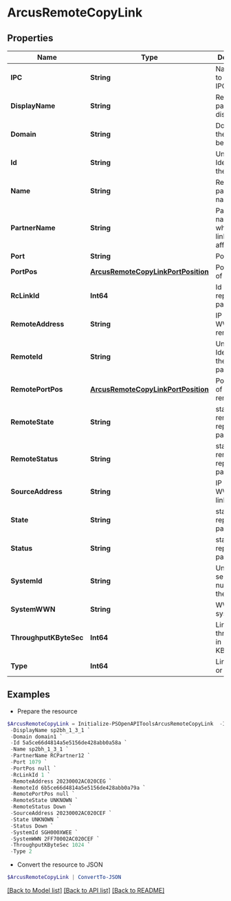 # ArcusRemoteCopyLink
## Properties

Name | Type | Description | Notes
------------ | ------------- | ------------- | -------------
**IPC** | **String** | Name given to the link IPC. | [optional] 
**DisplayName** | **String** | Replication partner link displayname. | [optional] 
**Domain** | **String** | Domain that the resource belongs to. | [optional] 
**Id** | **String** | Unique Identifier of the link | [optional] 
**Name** | **String** | Replication partner link name. | [optional] 
**PartnerName** | **String** | Partner name with which the link is affiliated. | [optional] 
**Port** | **String** | Port number. | [optional] 
**PortPos** | [**ArcusRemoteCopyLinkPortPosition**](ArcusRemoteCopyLinkPortPosition.md) | Port position of the link | [optional] 
**RcLinkId** | **Int64** | Id of the replication partner link. | [optional] 
**RemoteAddress** | **String** | IP address or WWN of the remote link. | [optional] 
**RemoteId** | **String** | Unique Identifier of the remote partner link | [optional] 
**RemotePortPos** | [**ArcusRemoteCopyLinkPortPosition**](ArcusRemoteCopyLinkPortPosition.md) | Port position of the remote link | [optional] 
**RemoteState** | **String** | state of the remote replicatoin partner link. | [optional] 
**RemoteStatus** | **String** | status of the remote replication partner link. | [optional] 
**SourceAddress** | **String** | IP address or WWN of the link. | [optional] 
**State** | **String** | state of the replication partner link. | [optional] 
**Status** | **String** | status of the replication partner link. | [optional] 
**SystemId** | **String** | Unique ID or serial number of the system. | [optional] 
**SystemWWN** | **String** | WWN of the system. | [optional] 
**ThroughputKByteSec** | **Int64** | Link throughput in KBytes/sec. | [optional] 
**Type** | **Int64** | Link type IP or FC. | [optional] 

## Examples

- Prepare the resource
```powershell
$ArcusRemoteCopyLink = Initialize-PSOpenAPIToolsArcusRemoteCopyLink  -IPC RCs12 `
 -DisplayName sp2bh_1_3_1 `
 -Domain domain1 `
 -Id 5a5ce66d4814a5e5156de428abb0a58a `
 -Name sp2bh_1_3_1 `
 -PartnerName RCPartner12 `
 -Port 1079 `
 -PortPos null `
 -RcLinkId 1 `
 -RemoteAddress 20230002AC020CEG `
 -RemoteId 6b5ce66d4814a5e5156de428abb0a79a `
 -RemotePortPos null `
 -RemoteState UNKNOWN `
 -RemoteStatus Down `
 -SourceAddress 20230002AC020CEF `
 -State UNKNOWN `
 -Status Down `
 -SystemId SGH000XWEE `
 -SystemWWN 2FF70002AC020CEF `
 -ThroughputKByteSec 1024 `
 -Type 2
```

- Convert the resource to JSON
```powershell
$ArcusRemoteCopyLink | ConvertTo-JSON
```

[[Back to Model list]](../README.md#documentation-for-models) [[Back to API list]](../README.md#documentation-for-api-endpoints) [[Back to README]](../README.md)

